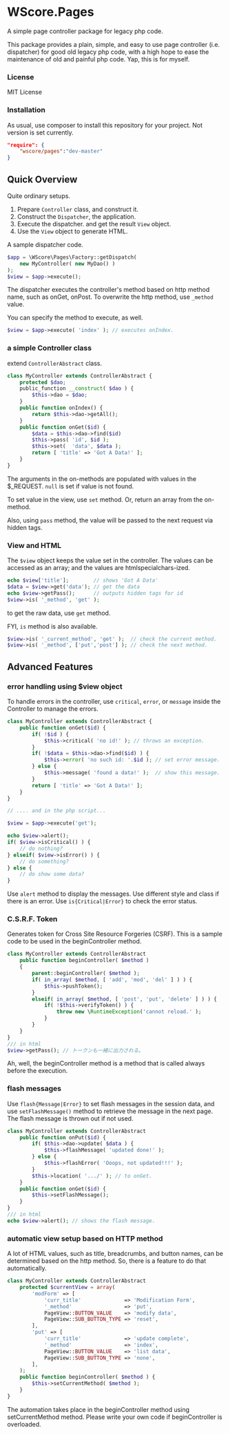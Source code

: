 WScore.Pages
============

A simple page controller package for legacy php code.

This package provides a plain, simple, and easy to use
page controller (i.e. dispatcher) for good old legacy
php code, with a high hope to ease the maintenance of
old and painful php code. Yap, this is for myself.

### License

MIT License

### Installation

As usual, use composer to install this repository for your project.
Not version is set currently.

```json
"require": {
    "wscore/pages":"dev-master"
}
```

Quick Overview
--------------

Quite ordinary setups.

1.   Prepare ```Controller``` class, and construct it.
2.   Construct the ```Dispatcher```, the application.
3.   Execute the dispatcher. and get the result ```View``` object.
4.   Use the ```View``` object to generate HTML.

A sample dispatcher code.

```php
$app = \WScore\Pages\Factory::getDispatch(
    new MyController( new MyDao() )
);
$view = $app->execute();
```

The dispatcher executes the controller's method
 based on http method name, such as onGet, onPost.
 To overwrite the http method, use ```_method``` value.

You can specify the method to execute, as well.

```php
$view = $app->execute( 'index' ); // executes onIndex.
```


### a simple Controller class

extend ```ControllerAbstract``` class.

```php
class MyController extends ControllerAbstract {
    protected $dao;
    public_function __construct( $dao ) {
        $this->dao = $dao;
    }
    public function onIndex() {
        return $this->dao->getAll();
    }
    public function onGet($id) {
        $data = $this->dao->find($id)
        $this->pass( 'id', $id );
        $this->set(  'data', $data );
        return [ 'title' => 'Got A Data!' ];
    }
}
```

The arguments in the on-methods are populated with values
 in the $_REQUEST. ```null``` is set if value is not found.

To set value in the view, use ```set``` method. Or, return
 an array from the on-method.

Also, using ```pass``` method, the value will be passed
to the next request via hidden tags.



### View and HTML

The ```$view``` object keeps the value set in the
 controller. The values can be accessed as an array;
 and the values are htmlspecialchars-ized.

```php
echo $view['title'];        // shows 'Got A Data'
$data = $view->get('data'); // get the data
echo $view->getPass();      // outputs hidden tags for id
$view->is( '_method', 'get' );
```

to get the raw data, use ```get``` method.

FYI, ```is``` method is also available.

```php
$view->is( '_current_method', 'get' );  // check the current method.
$view->is( '_method', ['put','post'] ); // check the next method.
```


Advanced Features
-----------------

### error handling using $view object

To handle errors in the controller, use ```critical```,
 ```error```, or ```message``` inside the Controller to
 manage the errors.

```php
class MyController extends ControllerAbstract {
    public function onGet($id) {
        if( !$id ) {
            $this->critical( 'no id!' ); // throws an exception.
        }
        if( !$data = $this->dao->find($id) ) {
            $this->error( 'no such id: '.$id ); // set error message.
        } else {
            $this->message( 'found a data!' );  // show this message.
        }
        return [ 'title' => 'Got A Data!' ];
    }
}

// .... and in the php script...

$view = $app->execute('get');

echo $view->alert();
if( $view->isCritical() ) {
    // do nothing?
} elseif( $view->isError() ) {
    // do something?
} else {
    // do show some data?
}
```

Use ```alert``` method to display the messages.
 Use different style and class if there is an error.
 Use ```is{Critical|Error}``` to check the error status.



### C.S.R.F. Token

Generates token for Cross Site Resource Forgeries (CSRF).
 This is a sample code to be used in the beginController
 method.

```php
class MyController extends ControllerAbstract
    public function beginController( $method )
    {
        parent::beginController( $method );
        if( in_array( $method, [ 'add', 'mod', 'del' ] ) ) {
            $this->pushToken();
        }
        elseif( in_array( $method, [ 'post', 'put', 'delete' ] ) ) {
            if( !$this->verifyToken() ) {
                throw new \RuntimeException('cannot reload.' );
            }
        }
    }
}
/// in html
$view->getPass(); // トークンも一緒に出力される。
```

Ah, well, the beginController method is a method
 that is called always before the execution.


### flash messages

Use ```flash{Message|Error}``` to set flash messages
 in the session data, and use ```setFlashMessage()```
 method to retrieve the message in the next page.
 The flash message is thrown out if not used.

```php
class MyController extends ControllerAbstract
    public function onPut($id) {
        if( $this->dao->update( $data ) {
            $this->flashMessage( 'updated done!' );
        } else {
            $this->flashError( 'Ooops, not updated!!!' );
        }
        $this->location( '.../' ); // to onGet.
    }
    public function onGet($id) {
        $this->setFlashMessage();
    }
}
/// in html
echo $view->alert(); // shows the flash message.
```

### automatic view setup based on HTTP method

A lot of HTML values, such as title, breadcrumbs,
 and button names, can be determined based on the
 http method. So, there is a feature to do that
 automatically.

```php
class MyController extends ControllerAbstract
    protected $currentView = array(
        'modForm' => [
            'curr_title'              => 'Modification Form',
            '_method'                 => 'put',
            PageView::BUTTON_VALUE    => 'modify data',
            PageView::SUB_BUTTON_TYPE => 'reset',
        ],
        'put' => [
            'curr_title'              => 'update complete',
            '_method'                 => 'index',
            PageView::BUTTON_VALUE    => 'list data',
            PageView::SUB_BUTTON_TYPE => 'none',
        ],
    );
    public function beginController( $method ) {
        $this->setCurrentMethod( $method );
    }
}
```

The automation takes place in the beginController
 method using setCurrentMethod method. Please write
 your own code if beginController is overloaded.

